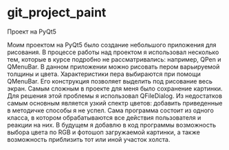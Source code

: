# git_project_paint
Проект на PyQt5

Моим проектом на PyQt5 было создание небольшого приложения для рисования.
В процессе работы над проектом я использовал несколько тем, которые в курсе подробно не рассматривались: например, QPen и QMenuBar.
В данном приложении можно рисовать пером варьируемой толщины и цвета.
Характеристики пера выбираются при помощи QMenuBar. Его конструкция позволяет выделить под рисование весь экран. 
Самым сложным в проекте для меня было сохранение картинки.
Для решения этой проблемы я использовал QFileDialog.
Из недостатков самым основным является узкий спектр цветов: добавить приведенные в методичке способы я не успел.
Сама программа состоит из одного класса, в котором обрабатываются все действия пользователя и реакции на них.
В будущем я добавлю в код программы возможность выбора цвета по RGB и фотошоп загружаемой картинки, а также возможность приблизить тот или иной участок холста.
